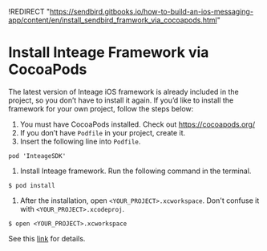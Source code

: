 !REDIRECT "https://sendbird.gitbooks.io/how-to-build-an-ios-messaging-app/content/en/install_sendbird_framwork_via_cocoapods.html"
# Install Inteage Framework via CocoaPods

The latest version of Inteage iOS framework is already included in the project, so you don’t have to install it again. If you’d like to install the framework for your own project, follow the steps below:

1. You must have CocoaPods installed. Check out https://cocoapods.org/
1. If you don’t have ```Podfile``` in your project, create it.
1. Insert the following line into ```Podfile```.
```
pod 'InteageSDK'
```
1. Install Inteage framework. Run the following command in the terminal.
```
$ pod install
```
1. After the installation, open ```<YOUR_PROJECT>.xcworkspace```. Don't confuse it with ```<YOUR_PROJECT>.xcodeproj```.
```
$ open <YOUR_PROJECT>.xcworkspace
```

See this [link](https://inteage.gitbooks.io/inteage-ios-sdk/content/en/download_sdk.html) for details.



